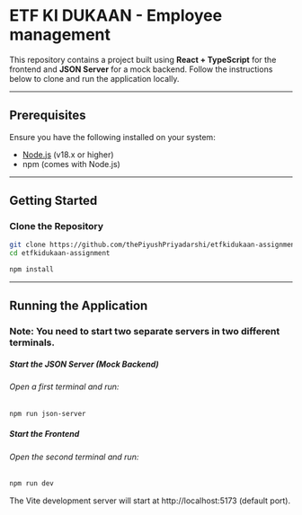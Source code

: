 # ETF KI DUKAAN - Employee management

This repository contains a project built using **React + TypeScript** for the frontend and **JSON Server** for a mock backend. Follow the instructions below to clone and run the application locally.

---

## Prerequisites

Ensure you have the following installed on your system:
- [Node.js](https://nodejs.org/) (v18.x or higher)
- npm (comes with Node.js)

---

## Getting Started

### Clone the Repository

```bash
git clone https://github.com/thePiyushPriyadarshi/etfkidukaan-assignment.git
cd etfkidukaan-assignment
```

```bash
npm install
```

---

## Running the Application
### Note: You need to start two separate servers in two different terminals.


##### Start the JSON Server (Mock Backend)
###### Open a first terminal and run:
```bash
npm run json-server
```

##### Start the Frontend
###### Open the second terminal and run:
```bash
npm run dev
```
The Vite development server will start at http://localhost:5173 (default port).


